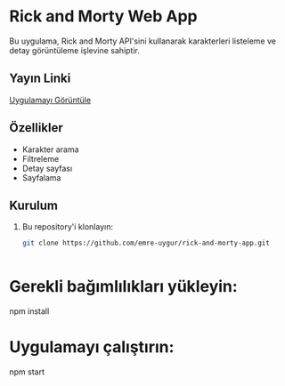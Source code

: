 # Rick and Morty Web App

Bu uygulama, Rick and Morty API'sini kullanarak karakterleri listeleme ve detay görüntüleme işlevine sahiptir.

## Yayın Linki
[Uygulamayı Görüntüle](https://emre-uygur.github.io/rick-and-morty-app)

## Özellikler
- Karakter arama
- Filtreleme
- Detay sayfası
- Sayfalama

## Kurulum
1. Bu repository'i klonlayın:
   ```bash
   git clone https://github.com/emre-uygur/rick-and-morty-app.git



# Gerekli bağımlılıkları yükleyin:
npm install

# Uygulamayı çalıştırın:
npm start
